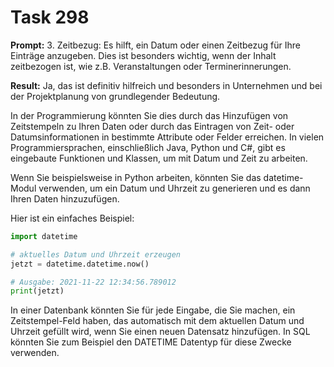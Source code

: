 # Task 298

**Prompt:** 3. Zeitbezug: Es hilft, ein Datum oder einen Zeitbezug für Ihre Einträge anzugeben. Dies ist besonders wichtig, wenn der Inhalt zeitbezogen ist, wie z.B. Veranstaltungen oder Terminerinnerungen.

**Result:**
Ja, das ist definitiv hilfreich und besonders in Unternehmen und bei der Projektplanung von grundlegender Bedeutung.

In der Programmierung könnten Sie dies durch das Hinzufügen von Zeitstempeln zu Ihren Daten oder durch das Eintragen von Zeit- oder Datumsinformationen in bestimmte Attribute oder Felder erreichen. In vielen Programmiersprachen, einschließlich Java, Python und C#, gibt es eingebaute Funktionen und Klassen, um mit Datum und Zeit zu arbeiten.

Wenn Sie beispielsweise in Python arbeiten, könnten Sie das datetime-Modul verwenden, um ein Datum und Uhrzeit zu generieren und es dann Ihren Daten hinzuzufügen.

Hier ist ein einfaches Beispiel:

```python
import datetime

# aktuelles Datum und Uhrzeit erzeugen
jetzt = datetime.datetime.now()

# Ausgabe: 2021-11-22 12:34:56.789012
print(jetzt)
```

In einer Datenbank könnten Sie für jede Eingabe, die Sie machen, ein Zeitstempel-Feld haben, das automatisch mit dem aktuellen Datum und Uhrzeit gefüllt wird, wenn Sie einen neuen Datensatz hinzufügen. In SQL könnten Sie zum Beispiel den DATETIME Datentyp für diese Zwecke verwenden.

